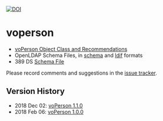 [![DOI](https://zenodo.org/badge/DOI/10.5281/zenodo.1206248.svg)](https://doi.org/10.5281/zenodo.1206248)

# voperson

* [voPerson Object Class and Recommendations](voPerson.md)
* OpenLDAP Schema Files, in [schema](schema/openldap/voperson.schema) and [ldif](schema/openldap/voperson.ldif) formats
* 389 DS [Schema File](schema/389-ds/voperson.ldif) 

Please record comments and suggestions in the [issue tracker](https://github.com/voperson/voperson/issues).

## Version History

* 2018 Dec 02: [voPerson 1.1.0](https://github.com/voperson/voperson/tree/1.1.0)
* 2018 Feb 06: [voPerson 1.0.0](https://github.com/voperson/voperson/tree/1.0.0)
